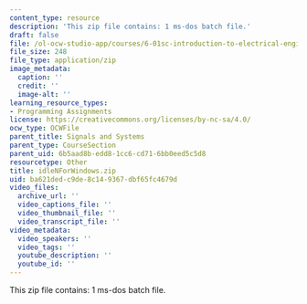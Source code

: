 ```yaml
---
content_type: resource
description: 'This zip file contains: 1 ms-dos batch file.'
draft: false
file: /ol-ocw-studio-app/courses/6-01sc-introduction-to-electrical-engineering-and-computer-science-i-spring-2011/ba621dedc9de8c149367dbf65fc4679d_idleNForWindows.zip
file_size: 248
file_type: application/zip
image_metadata:
  caption: ''
  credit: ''
  image-alt: ''
learning_resource_types:
- Programming Assignments
license: https://creativecommons.org/licenses/by-nc-sa/4.0/
ocw_type: OCWFile
parent_title: Signals and Systems
parent_type: CourseSection
parent_uid: 6b5aad8b-edd8-1cc6-cd71-6bb0eed5c5d8
resourcetype: Other
title: idleNForWindows.zip
uid: ba621ded-c9de-8c14-9367-dbf65fc4679d
video_files:
  archive_url: ''
  video_captions_file: ''
  video_thumbnail_file: ''
  video_transcript_file: ''
video_metadata:
  video_speakers: ''
  video_tags: ''
  youtube_description: ''
  youtube_id: ''
---
```

This zip file contains: 1 ms-dos batch file.